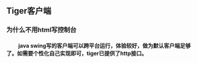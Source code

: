 ## Tiger客户端

### 为什么不用html写控制台

#### &emsp;&emsp; java swing写的客户端可以跨平台运行，体验较好，做为默认客户端足够了。如需要个性化自己实现即可，tiger已提供了http接口。


